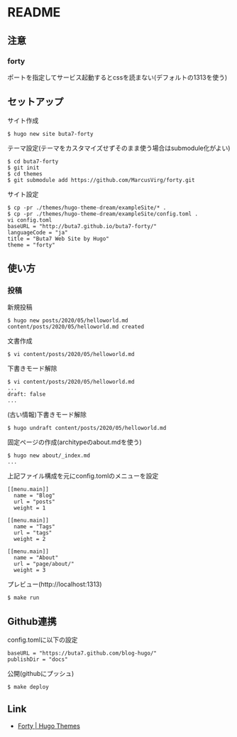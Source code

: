 # README

## 注意

### forty

ポートを指定してサービス起動するとcssを読まない(デフォルトの1313を使う)

## セットアップ

サイト作成

    $ hugo new site buta7-forty

テーマ設定(テーマをカスタマイズせずそのまま使う場合はsubmodule化がよい)

    $ cd buta7-forty
    $ git init
    $ cd themes
    $ git submodule add https://github.com/MarcusVirg/forty.git

サイト設定

    $ cp -pr ./themes/hugo-theme-dream/exampleSite/* .
    $ cp -pr ./themes/hugo-theme-dream/exampleSite/config.toml .
    vi config.toml
    baseURL = "http://buta7.github.io/buta7-forty/"
    languageCode = "ja"
    title = "Buta7 Web Site by Hugo"
    theme = "forty"

## 使い方

### 投稿

新規投稿

    $ hugo new posts/2020/05/helloworld.md
    content/posts/2020/05/helloworld.md created
    
文書作成

    $ vi content/posts/2020/05/helloworld.md
    
下書きモード解除

    $ vi content/posts/2020/05/helloworld.md
    ...
    draft: false
    ...
    
(古い情報)下書きモード解除

    $ hugo undraft content/posts/2020/05/helloworld.md

固定ページの作成(architypeのabout.mdを使う)

    $ hugo new about/_index.md
    ...
    
上記ファイル構成を元にconfig.tomlのメニューを設定

    [[menu.main]]
      name = "Blog"
      url = "posts"
      weight = 1
    
    [[menu.main]]
      name = "Tags"
      url = "tags"
      weight = 2
    
    [[menu.main]]
      name = "About"
      url = "page/about/"
      weight = 3

プレビュー(http://localhost:1313)

    $ make run

## Github連携

config.tomlに以下の設定

    baseURL = "https://buta7.github.com/blog-hugo/"
    publishDir = "docs"

公開(githubにプッシュ)

    $ make deploy

## Link

* [Forty \| Hugo Themes](https://themes.gohugo.io/forty/)
